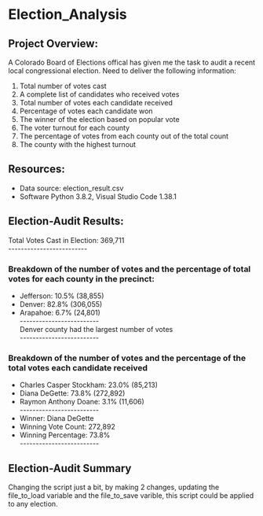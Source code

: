 # Election_Analysis

## Project Overview: 

A Colorado Board of Elections offical has given me the task to audit a recent local congressional election. Need to deliver the following information:

1. Total number of votes cast
2. A complete list of candidates who received votes
3. Total number of votes each candidate received
4. Percentage of votes each candidate won
5. The winner of the election based on popular vote
6. The voter turnout for each county
7. The percentage of votes from each county out of the total count
8. The county with the highest turnout

## Resources:

- Data source: election_result.csv <br />
- Software Python 3.8.2, Visual Studio Code 1.38.1

## Election-Audit Results:

Total Votes Cast in Election: 369,711 <br />
------------------------- <br />
### Breakdown of the number of votes and the percentage of total votes for each county in the precinct: <br />
* Jefferson: 10.5% (38,855) <br />
* Denver: 82.8% (306,055) <br />
* Arapahoe: 6.7% (24,801) <br />
------------------------- <br />
Denver county had the largest number of votes<br />
------------------------- <br />
### Breakdown of the number of votes and the percentage of the total votes each candidate received<br />
* Charles Casper Stockham: 23.0% (85,213) <br />
* Diana DeGette: 73.8% (272,892) <br />
* Raymon Anthony Doane: 3.1% (11,606) <br />
------------------------- <br />
* Winner: Diana DeGette <br />
* Winning Vote Count: 272,892 <br />
* Winning Percentage: 73.8% <br />
------------------------- <br />

## Election-Audit Summary
Changing the script just a bit, by making 2 changes, updating the file_to_load variable and the file_to_save varible, this script could be applied to any election. 

